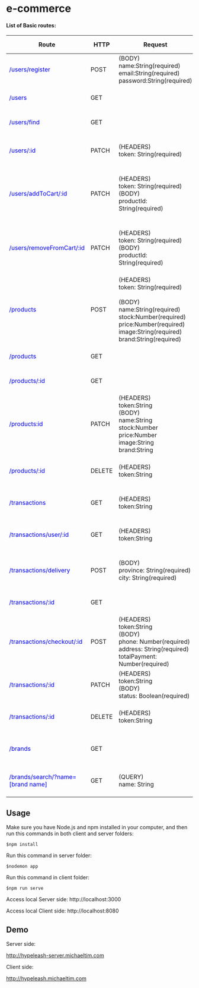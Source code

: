 # e-commerce

#### List of Basic routes:

| Route                                                        | HTTP   | Request                                                      | On Success                                                   | On Error                                                     | Description                                    |
| ------------------------------------------------------------ | ------ | ------------------------------------------------------------ | ------------------------------------------------------------ | ------------------------------------------------------------ | ---------------------------------------------- |
| <span style="color:#0000ff">/users/register</span>           | POST   | (BODY)<br />name:String(required)<br />email:String(required)<br />password:String(required)<br /> | Status: 201<br />Body: new users                             | Status: 400<br />Message: Path name/email/password is required | Register new user                              |
| <span style="color:#0000ff">/users</span>                    | GET    |                                                              | Status: 200<br />Body: all users                             | Status: 500<br />Message: internal server error              | Get all the users info                         |
| <span style="color:#0000ff">/users/find</span>               | GET    |                                                              | Status: 200<br />Body: found user                            | Status: 404<br />Message: not Found                          | Find a user with id                            |
| <span style="color:#0000ff">/users/:id</span>                | PATCH  | (HEADERS)<br />token: String(required)                       | Status: 200<br />Body: updated user                          | Status: 404<br />Message: not Found                          | Update a user                                  |
| <span style="color:#0000ff">/users/addToCart/:id</span>      | PATCH  | (HEADERS)<br />token: String(required)<br />(BODY)<br />productId: String(required) | Status:200<br />Body: updated user with new product in cart  | Status: 500<br />Message: internal server error              | Add new product to user's cart                 |
| <span style="color:#0000ff">/users/removeFromCart/:id</span> | PATCH  | (HEADERS)<br />token: String(required)<br />(BODY)<br />productId: String(required) | Status:200<br />Body: updated user with product removed from cart | Status: 500<br />Message: internal server error              | Remove a product from user's cart              |
| <span style="color:#0000ff">/products</span>                 | POST   | (HEADERS)<br />token: String(required)<br /><br />(BODY)<br />name:String(required)<br />stock:Number(required)<br />price:Number(required)<br />image:String(required)<br />brand:String(required) | Status:201<br />Body: created product                        | Status: 500<br />Message: internal server error              | Create new product                             |
| <span style="color:#0000ff">/products</span>                 | GET    |                                                              | Status: 200<br />Body: all products                          | Status: 500<br />Message: internal server error              | Get all the products                           |
| <span style="color:#0000ff">/products/:id</span>             | GET    |                                                              | Status: 200<br />Body: found product                         | Status: 404<br /><br />Message: not Found.                   | Find a product by id                           |
| <span style="color:#0000ff">/products:id</span>              | PATCH  | (HEADERS)<br />token:String<br />(BODY)<br />name:String<br />stock:Number<br />price:Number<br />image:String<br />brand:String | Status: 200<br />Body: updated product                       | Status: 404<br /><br />Message: not Found.                   | Update a product                               |
| <span style="color:#0000ff">/products/:id</span>             | DELETE | (HEADERS)<br />token:String<br />                            | Status: 200<br />Body: deleted product                       | Status: 404<br /><br />Message: not Found.                   | Delete a product                               |
| <span style="color:#0000ff">/transactions</span>             | GET    | (HEADERS)<br />token:String<br />                            | Status: 200<br />Body: all transactions                      | Status: 401<br /><br />Message: not allowed.                 | Find all transactions                          |
| <span style="color:#0000ff">/transactions/user/:id</span>    | GET    | (HEADERS)<br />token:String<br />                            | Status: 200<br />Body: found transactions                    | Status: 401<br />Message: not allowed.                       | Get transaction find by user id                |
| <span style="color:#0000ff">/transactions/delivery</span>    | POST   | (BODY)<br />province: String(required)<br />city: String(required) | Status: 201<br />Body: delivery cost                         | Status: 404<br />Message: the address you provided was not found. | Get delivery cost based from province and city |
| <span style="color:#0000ff">/transactions/:id</span>         | GET    |                                                              | Status: 200<br />Body: found transaction                     | Status: 404<br />Message: not Found.                         | Get transaction by id                          |
| <span style="color:#0000ff">/transactions/checkout/:id</span> | POST   | (HEADERS)<br />token:String<br />(BODY)<br />phone: Number(required)<br />address: String(required)<br />totalPayment: Number(required) | Status: 201<br />Body: new transaction                       | Status: 400<br />Message: Path phone/address is required     | Create new Transaction based from user's cart  |
| <span style="color:#0000ff">/transactions/:id</span>         | PATCH  | (HEADERS)<br />token:String<br />(BODY)<br />status: Boolean(required) | Status: 200<br />Body: updated transaction                   | Status: 404<br />Message: not Found.                         | Update transaction status                      |
| <span style="color:#0000ff">/transactions/:id</span>         | DELETE | (HEADERS)<br />token:String<br />                            | Status: 200<br />Body: deleted transaction                   | Status: 404<br />Message: not Found.                         | Delete a transaction                           |
| <span style="color:#0000ff">/brands</span>                   | GET    |                                                              | Status: 200<br />Body: all brands                            | Status: 500<br />Body: internal server error                 | Find all brands with products with it          |
| <span style="color:#0000ff">/brands/search/?name=[brand name]</span> | GET    | (QUERY)<br />name: String                                    | Status: 200<br />Body: found brand                           | Status: 404<br /><br />Message: not Found.                   | Get one brand with populated products          |

## Usage

Make sure you have Node.js and npm installed in your computer, and then run this commands in both client and server folders:

```
$npm install
```

Run this command in server folder:

```
$nodemon app
```

Run this command in client folder: 

```
$npm run serve
```

Access local Server side: 
http://localhost:3000

Access local Client side: 
http://localhost:8080


## Demo
Server side:

http://hypeleash-server.michaeltim.com

Client side:

http://hypeleash.michaeltim.com
